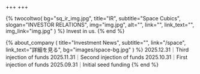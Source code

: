 +++
+++

{% twocoltwo(
  bg="sq_ir_img.jpg",
  title="IR",
  subtitle="Space Cubics",
  slogan="INVESTOR RELATIONS",
  img="img.jpg",
  alt="",
  link="",
  link_text="",
  img_link="img.jpg"
) %}
Invest in us.
{% end %}

{% about_company (
  title="Investment News",
  subtitle="",
  link="/space",
  link_text="詳細を見る",
  bg="images/space-bg.jpg"
) %}
2025.12.31｜Third injection of funds
2025.11.31｜Second injection of funds
2025.10.31｜First injection of funds 
2025.09.31｜Initial seed funding
{% end %}